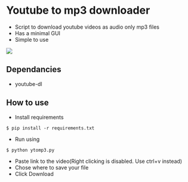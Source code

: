 # Youtube to mp3 downloader

* Script to download youtube videos as audio only mp3 files
* Has a minimal GUI
* Simple to use

![](demo.gif)

## Dependancies

* youtube-dl

## How to use

* Install requirements
	
```
$ pip install -r requirements.txt
```

* Run using

```
$ python ytomp3.py
```

* Paste link to the video(Right clicking is disabled. Use ctrl+v instead)
* Chose where to save your file
* Click Download
